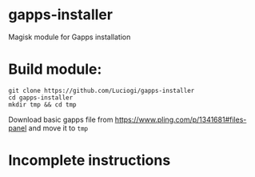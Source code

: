 # gapps-installer
Magisk module for Gapps installation

# Build module:
```
git clone https://github.com/Luciogi/gapps-installer
cd gapps-installer
mkdir tmp && cd tmp
```
Download basic gapps file from https://www.pling.com/p/1341681#files-panel and move it to `tmp`

# Incomplete instructions
